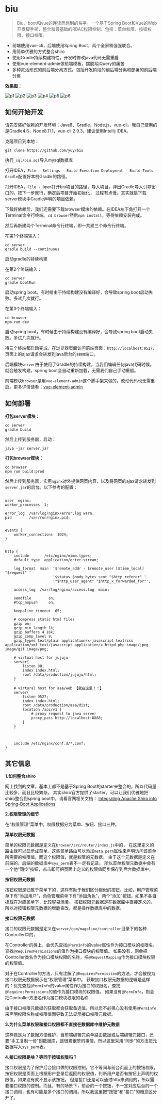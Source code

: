 # biu

>Biu，boot和vue的连读而想到的名字。一个基于Spring Boot和Vue的Web开发脚手架，整合和最基础的RBAC权限控制，包括：菜单权限、按钮权限、接口权限。

- 前端使用vue-cli，后端使用Spring Boot，两个全家桶强强联合。
- 用简单优雅的方式整合shiro
- 使用Gradle持续构建特性，开发时修改java代码无需重启
- 使用vue-element-admin做前端模板，摆脱写jQuery的痛苦
- 多种灵活形式的前后端分离方式，包括开发阶段的前后端分离和部署的前后端分离

**效果图：**

![p1](_doc/image/preview_1.png)
![p2](_doc/image/preview_2.png)
![p3](_doc/image/preview_3.png)
![p4](_doc/image/preview_4.png)
![p5](_doc/image/preview_5.png)
![p6](_doc/image/preview_6.png)

## 如何开始开发

请先安装好依赖的开发环境：Java8、Gradle、Node.js、vue-cli。我自己使用的是Gradle4.6，Node8.11.1，vue-cli 2.9.3，建议使用Intellij IDEA。

克隆项目到本地：

~~~
git clone https://github.com/yuy/biu
~~~

执行`_sql/biu.sql`导入mysql数据库

打开IDEA，`File - Settings - Build Execution Deployment - Build Tools - Gradle`配置好本机Gradle的路径。

打开IDEA，`File - Open`打开biu项目的路径，导入项目，弹出Gradle导入引导窗口的，按下一步就行，确定后项目开始初始化，
过程有点慢，其实就是下载server模块中Gradle声明的项目依赖。

下载好依赖后，我们还需要下载browser模块的依赖。在IDEA左下角打开一个Terminal命令行终端。`cd browser`然后`npm install`，等待依赖安装完成。

然后再新建两个Terminal命令行终端，即一共建三个命令行终端。

在第1个终端输入：
~~~
cd server
gradle build --continuous
~~~
启动gradle的持续构建


在第2个终端输入：
~~~
cd server
gradle bootRun
~~~
启动spring boot。有时候由于持续构建没有编译好，会导致spring boot启动失败。多试几次就行。


在第3个终端输入：
~~~
cd browser
npm run dev
~~~
启动spring boot。有时候由于持续构建没有编译好，会导致spring boot启动失败。多试几次就行。

待三个终端都启动完成，在浏览器页面访问前端页面：`http://localhost:9527`，页面上的ajax请求会转发到java后台的`8888`端口。

后端模块`server`由于使用了Gradle的持续构建，当我们编辑任何java代码时候，就会触发构建，spring boot会自动重新加载，无需我们自己手动重启。

前端模块`browser`是用`vue-element-admin`这个脚手架来做的，改动代码也无需重启。更多详情请看：[vue-element-admin](https://github.com/PanJiaChen/vue-element-admin)

## 如何部署

**打包server模块：**
~~~
cd server
gradle build
~~~
然后上传到服务器，启动：
~~~
java -jar server.jar
~~~

**打包browser模块：**
~~~
cd browser
npm run build:prod
~~~
然后上传到服务器，实用`nginx`对外提供网页内容，以及将网页的ajax请求转发到`server.jar`的后台。以下参考的配置：

~~~
 
user  nginx;
worker_processes  1;
 
error_log  /var/log/nginx/error.log warn;
pid        /var/run/nginx.pid;
 
 
events {
    worker_connections  1024;
}
 
 
http {
    include       /etc/nginx/mime.types;
    default_type  application/octet-stream;
 
    log_format  main  '$remote_addr - $remote_user [$time_local] "$request" '
                      '$status $body_bytes_sent "$http_referer" '
                      '"$http_user_agent" "$http_x_forwarded_for"';
 
    access_log  /var/log/nginx/access.log  main;
 
    sendfile        on;
    #tcp_nopush     on;
 
    keepalive_timeout  65;
 
    # compress static html files
    gzip on;
    gzip_min_length 1k;
    gzip_buffers 4 16k;
    gzip_comp_level 9;
    gzip_types text/plain application/x-javascript text/css application/xml text/javascript application/x-httpd-php image/jpeg image/gif image/png;    
    
    # virtual host for jujuju
    server{
        listen 80;
        index index.html;
        root /data/production/jujuju/html;
    }
 
    # virtural host for aaa/web 【就在这里！！】
    server{
        listen 9527;       
        index index.html;
        root /data/production/aaa/dist;                
        location /api/v1 {
            # proxy request to java server
            proxy_pass http://localhost:8888;
        }
    }
 
 
 
    include /etc/nginx/conf.d/*.conf;
}
~~~

## 其它信息

**1.如何整合shiro**

网上找到的文章，基本上都不是基于Spring Boot的starter来整合的，所以代码量比较多，而且比较繁杂。
其实shiro官方提供了starter，可以让我们优雅地把shiro整合到spring boot中。请看官网相关文档：
[Integrating Apache Shiro into Spring-Boot Applications](https://shiro.apache.org/spring-boot.html)

**2.权限管理的细节**

在“权限管理”菜单中。权限数据分为菜单、按钮、接口三种。

**菜单权限元数据**

菜单的权限元数据是定义在`browser/src/router/index.js`中的，
在这里定义的路由就可以显示成菜单。这些菜单路由可以添加`meta.perm`属性来声明访问该菜单所需要的权限值，而这个权限值，就是权限的元数据。
由于这个元数据是定义在前端的，后端的数据库中`sys_perm`表不一定有记录。
所以菜单权限元数据中会有一个他“同步”按钮，点击即可把页面上定义的权限值同步保存到后台数据库中。


**按钮权限元数据**

按钮权限是归属于菜单下的，这样有助于我们区分相似的按钮。比如，用户管理菜单下有“添加用户”，角色管理菜单下有“添加角色”，两个“添加”按钮，如果不各自挂载在对应菜单下，比较容易混淆。
按钮权限元数据是在数据库中直接定义的，所以对按钮权限元数据的增删查改，都是操作数据库中的数据。


**接口权限元数据**

接口的权限元数据是定义在`server/com/mageline/controller`目录下的各种Controller中的，

在Controller的类上，会优先查找`@PermInfo`的value属性作为接口模块的权限名，查找`@RequiresPermissions`的值作为接口模块的权限值。
如果没有，则会把Controller类名作为接口模块权限的名称，把`@RequestMapping`作为接口模块权限的权限值。

对于在Controller的方法，只有注解了`@RequiresPermission`的方法，才会被视为接口权限元数据展示在“权限管理”菜单中。
获取接口权限元数据的逻辑是这样的：优先查找`@PermInfo`的value属性作为接口的权限名，查找`@RequiresPermissions`的值作为接口模块的权限值。
如果没有`@PermInfo`，则会把Controller方法名作为接口模块权限的名称

由于接口权限元数据的获取都会获取备选值，所以您不必担心没有使用`@PermInfo`来声明权限名称或权限值而导致无法显示接口权限元数据。

**3.为什么菜单权限和接口权限都不直接在数据库中维护元数据**

这样做是为了数据方便维护，当前端编辑完菜单路由数据或后端编辑完接口，还要“手工复制一份”到数据库，是很累很笨的事情。所以这里采用“同步”的方法把元数据写入`sys_perm`表。

**4.接口权限是啥？等同于按钮权限吗？**

接口权限是为了保护后台接口做的权限控制，它不等同与前台页面上的按钮权限，按钮权限是页面上根据用户登录后返回的权限值，判断用户是否有按钮上声明的权限值，如果没有就不显示该按钮。
但是接口还是可以通过http来调用的，所以需要接口权限的控制。而且，有的场景下，前台的一个按钮，不一定对应后台的一个接口调用，也有可能是多个接口的调用。所以我这里把“按钮”和“接口”的概念区分开了。




